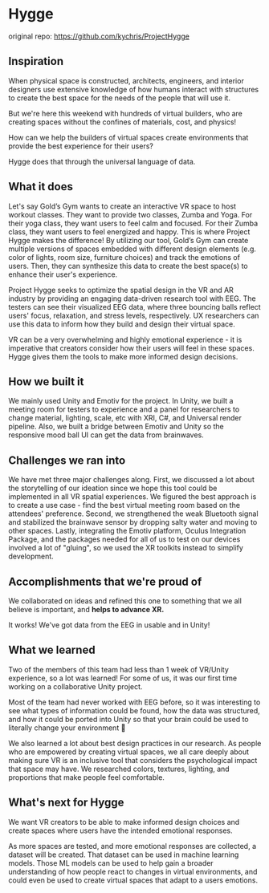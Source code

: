 # Hygge

original repo: https://github.com/kychris/ProjectHygge

## Inspiration
When physical space is constructed, architects, engineers, and interior designers use extensive knowledge of how humans interact with structures to create the best space for the needs of the people that will use it.

But we're here this weekend with hundreds of virtual builders, who are creating spaces without the confines of materials, cost, and physics!

How can we help the builders of virtual spaces create environments that provide the best experience for their users?

Hygge does that through the universal language of data.

## What it does
Let's say Gold’s Gym wants to create an interactive VR space to host workout classes. They want to provide two classes, Zumba and Yoga. For their yoga class, they want users to feel calm and focused. For their Zumba class, they want users to feel energized and happy. This is where Project Hygge makes the difference! By utilizing our tool, Gold’s Gym can create multiple versions of spaces embedded with different design elements (e.g. color of lights, room size, furniture choices) and track the emotions of users. Then, they can synthesize this data to create the best space(s) to enhance their user's experience. 

Project Hygge seeks to optimize the spatial design in the VR and AR industry by providing an engaging data-driven research tool with EEG. The testers can see their visualized EEG data, where three bouncing balls reflect users' focus, relaxation, and stress levels, respectively. UX researchers can use this data to inform how they build and design their virtual space.

VR can be a very overwhelming and highly emotional experience - it is imperative that creators consider how their users will feel in these spaces. Hygge gives them the tools to make more informed design decisions.

## How we built it
We mainly used Unity and Emotiv for the project. In Unity, we built a meeting room for testers to experience and a panel for researchers to change material, lighting, scale, etc with XRI, C#, and Universal render pipeline. Also, we built a bridge between Emotiv and Unity so the responsive mood ball UI can get the data from brainwaves.

## Challenges we ran into
We have met three major challenges along. First, we discussed a lot about the storytelling of our ideation since we hope this tool could be implemented in all VR spatial experiences. We figured the best approach is to create a use case - find the best virtual meeting room based on the attendees' preference. Second, we strengthened the weak Bluetooth signal and stabilized the brainwave sensor by dropping salty water and moving to other spaces. Lastly, integrating the Emotiv platform, Oculus Integration Package, and the packages needed for all of us to test on our devices involved a lot of "gluing", so we used the XR toolkits instead to simplify development. 

## Accomplishments that we're proud of
We collaborated on ideas and refined this one to something that we all believe is important, and **helps to advance XR.**

It works! We've got data from the EEG in usable and in Unity!

## What we learned
Two of the members of this team had less than 1 week of VR/Unity experience, so a lot was learned! For some of us, it was our first time working on a collaborative Unity project. 

Most of the team had never worked with EEG before, so it was interesting to see what types of information could be found, how the data was structured, and how it could be ported into Unity so that your brain could be used to literally change your environment 🤯

We also learned a lot about best design practices in our research. As people who are empowered by creating virtual spaces, we all care deeply about making sure VR is an inclusive tool that considers the psychological impact that space may have. We researched colors, textures, lighting, and proportions that make people feel comfortable.

## What's next for Hygge
We want VR creators to be able to make informed design choices and create spaces where users have the intended emotional responses.

As more spaces are tested, and more emotional responses are collected, a dataset will be created. That dataset can be used in machine learning models. Those ML models can be used to help gain a broader understanding of how people react to changes in virtual environments, and could even be used to create virtual spaces that adapt to a users emotions. 
